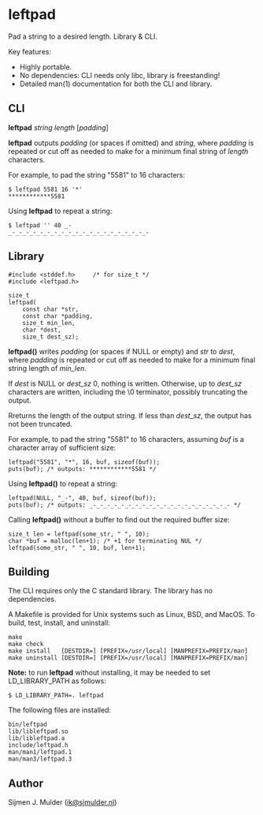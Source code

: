 leftpad
=======
Pad a string to a desired length. Library & CLI.

Key features:
 - Highly portable.
 - No dependencies: CLI needs only libc, library is freestanding!
 - Detailed man(1) documentation for both the CLI and library.

CLI
---
**leftpad** *string* *length* [*padding*]

**leftpad** outputs *padding* (or spaces if omitted) and *string*,
where *padding* is repeated or cut off as needed to make for a minimum
final string of *length* characters.

For example, to pad the string "5581" to 16 characters:

    $ leftpad 5581 16 '*'
    ************5581

Using **leftpad** to repeat a string:

    $ leftpad '' 40 _-
    _-_-_-_-_-_-_-_-_-_-_-_-_-_-_-_-_-_-_-_-

Library
-------
    #include <stddef.h>     /* for size_t */
    #include <leftpad.h>

    size_t
    leftpad(
        const char *str,
        const char *padding,
        size_t min_len,
        char *dest,
        size_t dest_sz);

**leftpad()** writes *padding* (or spaces if NULL or empty) and *str*
to *dest*, where *padding* is repeated or cut off as needed to make
for a minimum final string length of *min_len*.

If *dest* is NULL or *dest_sz* 0, nothing is written. Otherwise, up to
*dest_sz* characters are written, including the \0 terminator, possibly
truncating the output.

Rreturns the length of the output string. If less than *dest_sz*, the
output has not been truncated.

For example, to pad the string "5581" to 16 characters, assuming *buf*
is a character array of sufficient size:

    leftpad("5581", "*", 16, buf, sizeof(buf));
    puts(buf); /* outputs: ************5581 */

Using **leftpad()** to repeat a string:

    leftpad(NULL, "_-", 40, buf, sizeof(buf));
    puts(buf); /* outputs: _-_-_-_-_-_-_-_-_-_-_-_-_-_-_-_-_-_-_-_- */

Calling **leftpad()** without a buffer to find out the required buffer
size:

    size_t len = leftpad(some_str, " ", 10);
    char *buf = malloc(len+1); /* +1 for terminating NUL */
    leftpad(some_str, " ", 10, buf, len+1);

Building
--------
The CLI requires only the C standard library. The library has no
dependencies.

A Makefile is provided for Unix systems such as Linux, BSD, and MacOS.
To build, test, install, and uninstall:

    make
    make check
    make install   [DESTDIR=] [PREFIX=/usr/local] [MANPREFIX=PREFIX/man]
    make uninstall [DESTDIR=] [PREFIX=/usr/local] [MANPREFIX=PREFIX/man]

**Note:** to run **leftpad** without installing, it may be needed to set
LD_LIBRARY_PATH as follows:

    $ LD_LIBRARY_PATH=. leftpad

The following files are installed:

    bin/leftpad
    lib/libleftpad.so
    lib/libleftpad.a
    include/leftpad.h
    man/man1/leftpad.1
    man/man3/leftpad.3

Author
------
Sijmen J. Mulder (<ik@sjmulder.nl>)
